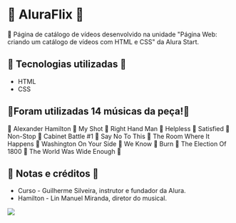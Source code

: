 # 🩷 AluraFlix 🩷

💮 Página de catálogo de vídeos desenvolvido na unidade "Página Web: criando um catálogo de vídeos com HTML e CSS" da Alura Start.

## 🌸 Tecnologias utilizadas 🌸

- HTML
- CSS


## 🌸Foram utilizadas 14 músicas da peça!🌸

💮 Alexander Hamilton
💮 My Shot
💮 Right Hand Man
💮 Helpless
💮 Satisfied
💮 Non-Stop
💮 Cabinet Battle #1
💮 Say No To This
💮 The Room Where It Happens
💮 Washington On Your Side
💮 We Know
💮 Burn
💮 The Election Of 1800
💮 The World Was Wide Enough
💮

## 🌸  Notas e créditos 🌸

- Curso - Guilherme Silveira, instrutor e fundador da Alura.
- Hamilton - Lin Manuel Miranda, diretor do musical.

![](https://media.tenor.com/zVvViQKqa0MAAAAj/psybirdb1oom.gif)
